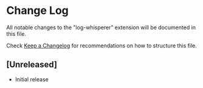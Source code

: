 # Change Log

All notable changes to the "log-whisperer" extension will be documented in this file.

Check [Keep a Changelog](http://keepachangelog.com/) for recommendations on how to structure this file.

## [Unreleased]

- Initial release